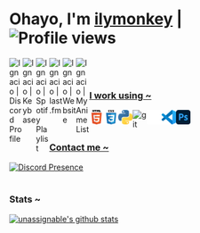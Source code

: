 # Ohayo, I'm <a href="https://c0d3r.me" target="_blank">ilymonkey</a> | ![Profile views](https://gpvc.arturio.dev/unassignable)

<a href="https://discord.com/users/366106745396920322" target="_blank"><img align="left" alt="Ignacio | Discord Profile" width="24px" src="https://cdn.jsdelivr.net/npm/simple-icons@v5/icons/discord.svg" />
<a href="https://keybase.com/fumando" target="_blank"><img align="left" alt="Ignacio | Keybase" width="24px" src="https://cdn.jsdelivr.net/npm/simple-icons@v5/icons/keybase.svg" />
<a href="https://open.spotify.com/playlist/3FmrgRF8OxtCHUmm9dRzRu" target="_blank"><img align="left" alt="Ignacio | Spotify Playlist" width="24px" src="https://cdn.jsdelivr.net/npm/simple-icons@v5/icons/spotify.svg" />
<a href="https://last.fm/user/webhook" target="_blank"><img align="left" alt="Ignacio | last.fm" width="24px" src="https://cdn.jsdelivr.net/npm/simple-icons@v5/icons/lastdotfm.svg" />
<a href="https://tixte.gifts/" target="_blank"><img align="left" alt="Ignacio | Website" width="24px" src="https://cdn.jsdelivr.net/npm/simple-icons@v5/icons/vercel.svg" />
<a href="https://myanimelist.net/profile/_dj" target="_blank"><img align="left" alt="Ignacio | MyAnimeList" width="24px" src="https://cdn.jsdelivr.net/npm/simple-icons@v5/icons/myanimelist.svg" />
</br> </br>

### I work using ~
<a href="https://www.w3.org/html/" target="_blank"><img align="left" alt="HTML5" width="26px" src="https://raw.githubusercontent.com/github/explore/80688e429a7d4ef2fca1e82350fe8e3517d3494d/topics/html/html.png" /></a>
<a href="https://www.w3schools.com/css/" target="_blank"><img align="left" alt="CSS3" width="26px" src="https://raw.githubusercontent.com/github/explore/80688e429a7d4ef2fca1e82350fe8e3517d3494d/topics/css/css.png" /></a>
<a href="https://www.python.org" target="_blank">
<img align="left" alt="Python" width="26px" src="https://github.com/Aakarsh-B/trying-repos/blob/master/python-5.svg?raw=true"/>
</a>
</a> <a href="https://git-scm.com/" target="_blank">
<img align="left" alt="git" width="26px" src="https://www.vectorlogo.zone/logos/git-scm/git-scm-icon.svg"/>
</a>
<img align="left" alt="GitHub" width="26px" src="https://github.com/Aakarsh-B/trying-repos/blob/master/github.svg" />
<img align="left" alt="Visual Studio Code" width="26px" src="https://raw.githubusercontent.com/github/explore/80688e429a7d4ef2fca1e82350fe8e3517d3494d/topics/visual-studio-code/visual-studio-code.png" />
</a> <a href="https://www.photoshop.com/en" target="_blank">
<img align="left" alt="Photoshop" width="26px" src="https://github.com/Aakarsh-B/trying-repos/blob/master/photoshop.png?raw=true"/>

</br> </br>

### Contact me ~
[![Discord Presence](https://lanyard-profile-readme.vercel.app/api/881376072015417375)](https://discord.com/users/881376072015417375)
</br> </br>

### Stats ~ 
[![unassignable's github
stats](https://github-readme-stats.vercel.app/api?username=unassignable&include_all_commits=true&count_private=true&show_icons=true&line_height=20&title_color=FFFFFF&icon_color=FFFFFF&text_color=FFFFFF&bg_color=0D1117)](https://github.com/anuraghazra/github-readme-stats) 
